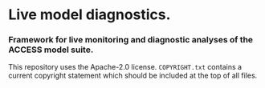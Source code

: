 # Live model diagnostics.

### Framework for live monitoring and diagnostic analyses of the ACCESS model suite.


This repository uses the Apache-2.0 license. `COPYRIGHT.txt` contains a current copyright statement which should be included at the top of all files.
